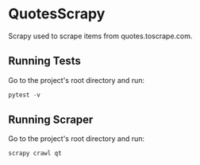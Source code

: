 # QuotesScrapy
Scrapy used to scrape items from quotes.toscrape.com. 

## Running Tests

Go to the project's root directory and run:

```python
pytest -v
```

## Running Scraper 

Go to the project's root directory and run:

```python
scrapy crawl qt
```
